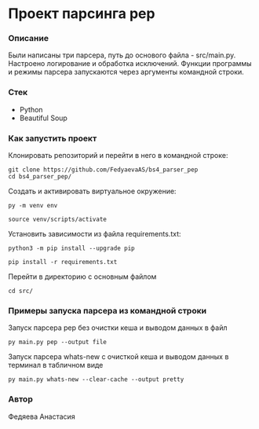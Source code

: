 # Проект парсинга pep

### Описание
Были написаны три парсера, путь до основого файла - src/main.py. Настроено логирование и обработка исключений. Функции программы и режимы парсера запускаются через аргументы командной строки.

### Стек
- Python
- Beautiful Soup

### Как запустить проект
Клонировать репозиторий и перейти в него в командной строке:
```
git clone https://github.com/FedyaevaAS/bs4_parser_pep
cd bs4_parser_pep/
```
Cоздать и активировать виртуальное окружение:
```
py -m venv env
```
```
source venv/scripts/activate
```
Установить зависимости из файла requirements.txt:
```
python3 -m pip install --upgrade pip
```
```
pip install -r requirements.txt
```
Перейти в директорию с основным файлом
```
cd src/
```
### Примеры запуска парсера из командной строки
Запуск парсера pep без очистки кеша и выводом данных в файл
```
py main.py pep --output file
```
Запуск парсера whats-new с очисткой кеша и выводом данных в терминал в табличном виде
```
py main.py whats-new --clear-cache --output pretty
```
### Автор
Федяева Анастасия
